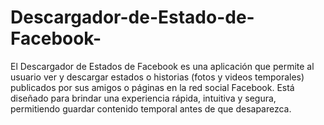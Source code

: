 # Descargador-de-Estado-de-Facebook-
El Descargador de Estados de Facebook es una aplicación que permite al usuario ver y descargar estados o historias (fotos y videos temporales) publicados por sus amigos o páginas en la red social Facebook. Está diseñado para brindar una experiencia rápida, intuitiva y segura, permitiendo guardar contenido temporal antes de que desaparezca.
